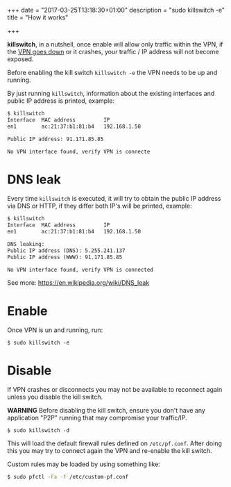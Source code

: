 +++
date = "2017-03-25T13:18:30+01:00"
description = "sudo killswitch -e"
title = "How it works"

+++

**killswitch**, in a nutshell, once enable will allow only traffic within the
VPN, if the [VPN goes down](/about) or it crashes, your traffic / IP address will not
become exposed.

Before enabling the kill switch `killswitch -e` the VPN needs to be up and running.

By just running `killswitch`, information about the existing interfaces and
public IP address is printed, example:

```html
$ killswitch
Interface  MAC address         IP
en1        ac:21:37:b1:81:b4   192.168.1.50

Public IP address: 91.171.85.85

No VPN interface found, verify VPN is connecte
```

# DNS leak

Every time `killswitch` is executed, it will try to obtain the public IP address
via DNS or HTTP, if they differ both IP's will be printed, example:

```html
$ killswitch
Interface  MAC address         IP
en1        ac:21:37:b1:81:b4   192.168.1.50

DNS leaking:
Public IP address (DNS): 5.255.241.137
Public IP address (WWW): 91.171.85.85

No VPN interface found, verify VPN is connected
```

See more: https://en.wikipedia.org/wiki/DNS_leak

# Enable

Once VPN is un and running, run:

    $ sudo killswitch -e


# Disable

If VPN crashes or disconnects you may not be available to reconnect again unless you disable the kill switch.

**WARNING** Before disabling the kill switch, ensure you don't have any application "P2P" running that may compromise your traffic/IP.

    $ sudo killswitch -d

This will load the default firewall rules defined on `/etc/pf.conf`. After doing this you may try to connect again the VPN and re-enable the kill switch.

Custom rules may be loaded by using something like:

```sh
$ sudo pfctl -Fa -f /etc/custom-pf.conf
```
